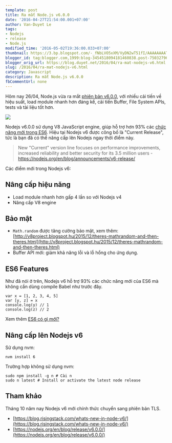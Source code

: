 ```yaml
---
template: post
title: Ra mắt Node.js v6.0.0
date: '2016-04-27T21:54:00.001+07:00'
author: Van-Duyet Le
tags:
- Nodejs
- release
- Node.js
modified_time: '2016-05-02T19:36:00.033+07:00'
thumbnail: https://3.bp.blogspot.com/-_fNbLVO5xXM/VyDN2wT51fI/AAAAAAAAT7o/XeHb_vlbC4AM85F9_UpRHBJhOhT0a2wNwCK4B/s1600/Node-dot-js-796x398.jpg
blogger_id: tag:blogger.com,1999:blog-3454518094181460838.post-7503279694759769168
blogger_orig_url: https://blog.duyet.net/2016/04/ra-mat-nodejs-v6.html
slug: /2016/04/ra-mat-nodejs-v6.html
category: Javascript
description: Ra mắt Node.js v6.0.0
fbCommentUrl: none
---
```


Hôm nay 26/04, Node.js vừa ra mắt [phiên bản v6.0.0](https://nodejs.org/en/blog/release/v6.0.0/), với nhiều cải tiến về hiệu suất, load module nhanh hơn đáng kể, cải tiến Buffer, File System APIs, tests và tài liệu tốt hơn.

[![](https://3.bp.blogspot.com/-_fNbLVO5xXM/VyDN2wT51fI/AAAAAAAAT7o/XeHb_vlbC4AM85F9_UpRHBJhOhT0a2wNwCK4B/s640/Node-dot-js-796x398.jpg)](https://blog.duyet.net/2016/04/ra-mat-nodejs-v6.html)

Nodejs v6.0.0 sử dụng V8 JavaScript engine, giúp hỗ trợ hơn 93% các [chức năng mới trong ES6](https://blog.duyet.net/2016/04/es6.html). Hiệu tại Nodejs v6 được công bố là "Current Release", tức là bạn đã có thể nâng cấp lên Nodejs ngay thời điểm này.

> New "Current" version line focuses on performance improvements, increased reliability and better security for its 3.5 million users - https://nodejs.org/en/blog/announcements/v6-release/

Các điểm mới trong Nodejs v6:

## Nâng cấp hiệu năng ##

- Load module nhanh hơn gấp 4 lần so với Nodejs v4
- Nâng cấp V8 engine

## Bảo mật ##

- `Math.random` được tăng cường bảo mật, xem thêm: [http://v8project.blogspot.hu/2015/12/theres-mathrandom-and-then-theres.html](http://v8project.blogspot.hu/2015/12/theres-mathrandom-and-then-theres.html)
- Buffer API mới: giảm khả năng lỗi và lỗ hổng cho ứng dụng.

## ES6 Features ##

Như đã nói ở trên, Nodejs v6 hỗ trợ 93% các chức năng mới của ES6 mà không cần dùng compile Babel như trước đây.

```
var x = [1, 2, 3, 4, 5]  
var [y, z] = x  
console.log(y) // 1  
console.log(z) // 2
```

Xem thêm [ES6 có gì mới?](https://blog.duyet.net/2016/04/es6.html)

## Nâng cấp lên Nodejs v6 ##

Sử dụng nvm:

```
nvm install 6
```

Trường hợp không sử dụng nvm:

```
sudo npm install -g n # Cài n
sudo n latest # Install or activate the latest node release
```

## Tham khảo ##

Tháng 10 năm nay Nodejs v6 mới chính thức chuyển sang phiên bản TLS. 

- [https://blog.risingstack.com/whats-new-in-node-v6/](https://blog.risingstack.com/whats-new-in-node-v6/)
- [https://nodejs.org/en/blog/release/v6.0.0/](https://nodejs.org/en/blog/release/v6.0.0/)
